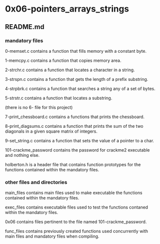 # 0x06-pointers_arrays_strings
## README.md

### mandatory files
0-memset.c
contains a function that fills memory with a constant byte.

1-memcpy.c
contains a function that copies memory area.

2-strchr.c
contains a function that locates a character in a string.

3-strspn.c
contains a function that gets the length of a prefix substring.

4-strpbrk.c
contains a function that searches a string any of a set of bytes.

5-strstr.c
contains a function that locates a substring.

(there is no 6- file for this project)

7-print_chessboard.c
contains a functions that prints the chessboard.

8-print_diagsums.c
contains a function that prints the sum of the two diagonals in a given square matrix of integers.

9-set_string.c
contains a function that sets the value of a pointer to a char.

101-crackme_password
contains the password for crackme2 executable and nothing else.

holberton.h
is a header file that contains function prototypes for the functions contained within the mandatory files.
### other files and directories
main_files contains main files used to make executable the functions contained within the mandatory files.

exec_files contains executable files used to test the functions contaned within the mandatory files.

0x06 contains files pertinent to the file named 101-crackme_password.

func_files contains previously created functions used concurrently with main files and mandatory files when compiling.